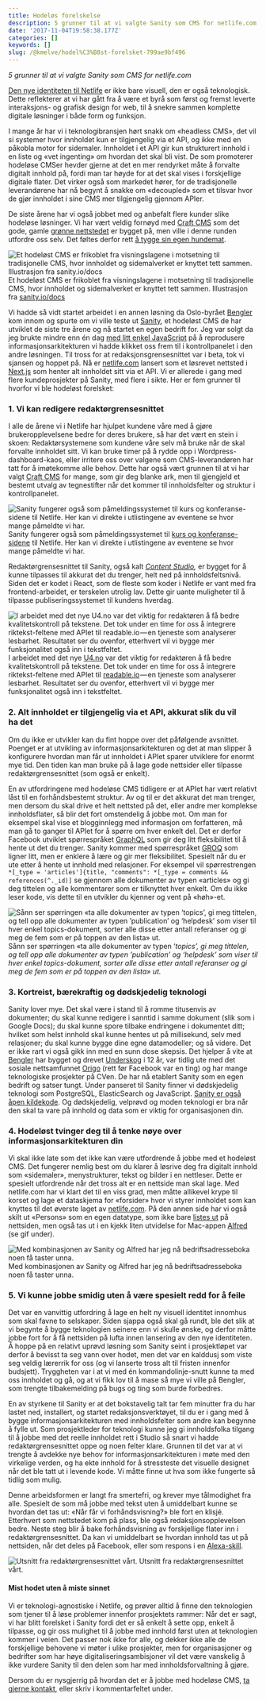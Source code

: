 ```yaml
---
title: Hodeløs forelskelse
description: 5 grunner til at vi valgte Sanity som CMS for netlife.com
date: '2017-11-04T19:58:38.177Z'
categories: []
keywords: []
slug: /@kmelve/hodel%C3%B8st-forelsket-799ae9bf496
---
```


_5 grunner til at vi valgte Sanity som CMS for netlife.com_

[Den nye identiteten til Netlife](https://www.netlife.com/merkevarehandbok/for-folk-av-folk-tankene-bak) er ikke bare visuell, den er også teknologisk. Dette reflekterer at vi har gått fra å være et byrå som først og fremst leverte interaksjons- og grafisk design for web, til å snekre sammen komplette digitale løsninger i både form og funksjon.

I mange år har vi i teknologibransjen hørt snakk om «headless CMS», det vil si systemer hvor innholdet kun er tilgjengelig via et API, og ikke med en påkobla motor for sidemaler. Innholdet i et API gir kun strukturert innhold i en liste og «vet ingenting» om hvordan det skal bli vist. De som promoterer hodeløse CMSer hevder gjerne at det en mer rendyrket måte å forvalte digitalt innhold på, fordi man tar høyde for at det skal vises i forskjellige digitale flater. Det virker også som markedet hører, for de tradisjonelle leverandørene har nå begynt å snakke om «decoupled» som et tilsvar hvor de gjør innholdet i sine CMS mer tilgjengelig gjennom APIer.

De siste årene har vi også jobbet med og anbefalt flere kunder slike hodeløse løsninger. Vi har vært veldig fornøyd med [Craft CMS](https://hackernoon.com/20-principles-for-craft-cms-ae08d80c17de) som det gode, gamle [grønne nettstedet](https://retro.netliferesearch.com) er bygget på, men ville i denne runden utfordre oss selv. Det føltes derfor rett [å tygge sin egen hundemat](https://www.urbandictionary.com/define.php?term=Dog%20fooding).

![Et hodeløst CMS er frikoblet fra visningslagene i motsetning til tradisjonelle CMS, hvor innholdet og sidemalverket er knyttet tett sammen. Illustrasjon fra [sanity.io/docs](https://sanity.io/docs)](img/1__0dil7MamJWLK1F19pFpEsw.jpeg)
Et hodeløst CMS er frikoblet fra visningslagene i motsetning til tradisjonelle CMS, hvor innholdet og sidemalverket er knyttet tett sammen. Illustrasjon fra [sanity.io/docs](https://sanity.io/docs)

Vi hadde så vidt startet arbeidet i en annen løsning da Oslo-byrået [Bengler](https://bengler.no) kom innom og spurte om vi ville teste ut [Sanity](https://sanity.io), et hodeløst CMS de har utviklet de siste tre årene og nå startet en egen bedrift for. Jeg var solgt da jeg brukte mindre enn én dag [med litt enkel JavaScript](https://www.sanity.io/docs/reference/schema-types) på å reprodusere informasjonsarkitekturen vi hadde klikket oss frem til i kontrollpanelet i den andre løsningen. Til tross for at redaksjonsgrensesnittet var i beta, tok vi sjansen og hoppet på. Nå er [netlife.com](https://www.netlife.com) lansert som et løsrevet nettsted i [Next.js](https://zeit.co/blog/next4) som henter alt innholdet sitt via et API. Vi er allerede i gang med flere kundeprosjekter på Sanity, med flere i sikte. Her er fem grunner til hvorfor vi ble hodeløst forelsket:

### 1\. Vi kan redigere redaktørgrensesnittet

I alle de årene vi i Netlife har hjulpet kundene våre med å gjøre brukeropplevelsene bedre for deres brukere, så har det vært en stein i skoen: Redaktørsystemene som kundene våre selv må bruke når de skal forvalte innholdet sitt. Vi kan bruke timer på å rydde opp i Wordpress-dashboard-kaos, eller irritere oss over valgene som CMS-leverandøren har tatt for å imøtekomme alle behov. Dette har også vært grunnen til at vi har valgt [Craft CMS](https://craftcms.com) for mange, som gir deg blanke ark, men til gjengjeld et bestemt utvalg av tegnestifter når det kommer til innholdsfelter og struktur i kontrollpanelet.

![Sanity fungerer også som påmeldingssystemet til [kurs og konferanse-sidene](http://www.netlife.com/kurs-og-konferanser) til Netlife. Her kan vi direkte i utlistingene av eventene se hvor mange påmeldte vi har.](img/1__ACN2izxZicqxFw8zIYy0Rg.jpeg)
Sanity fungerer også som påmeldingssystemet til [kurs og konferanse-sidene](http://www.netlife.com/kurs-og-konferanser) til Netlife. Her kan vi direkte i utlistingene av eventene se hvor mange påmeldte vi har.

Redaktørgrensesnittet til Sanity, også kalt [_Content Studio_](https://www.sanity.io/docs/content-studio)_,_ er bygget for å kunne tilpasses til akkurat det du trenger, helt ned på innholdsfeltsnivå. Siden det er kodet i React, som de fleste som koder i Netlife er vant med fra frontend-arbeidet, er terskelen utrolig lav. Dette gir uante muligheter til å tilpasse publiseringssystemet til kundens hverdag.

![I arbeidet med det nye [U4.no](https://beta.u4.no) var det viktig for redaktøren å få bedre kvalitetskontroll på tekstene. Det tok under en time for oss å integrere riktekst-feltene med APIet til [readable.io](https://readable.io) — en tjeneste som analyserer lesbarhet. Resultatet ser du ovenfor, etterhvert vil vi bygge mer funksjonalitet også inn i tekstfeltet.](img/1__h0VovYKNsXjY31vCtHoD8w.gif)
I arbeidet med det nye [U4.no](https://beta.u4.no) var det viktig for redaktøren å få bedre kvalitetskontroll på tekstene. Det tok under en time for oss å integrere riktekst-feltene med APIet til [readable.io](https://readable.io) — en tjeneste som analyserer lesbarhet. Resultatet ser du ovenfor, etterhvert vil vi bygge mer funksjonalitet også inn i tekstfeltet.

### 2\. Alt innholdet er tilgjengelig via et API, akkurat slik du vil ha det

Om du ikke er utvikler kan du fint hoppe over det påfølgende avsnittet. Poenget er at utvikling av informasjonsarkitekturen og det at man slipper å konfigurere hvordan man får ut innholdet i APIet sparer utviklere for enormt mye tid. Den tiden kan man bruke på å lage gode nettsider eller tilpasse redaktørgrensesnittet (som også er enkelt).

En av utfordringene med hodeløse CMS tidligere er at APIet har vært relativt låst til en forhåndsbestemt struktur. Av og til er det akkurat det man trenger, men dersom du skal drive et helt nettsted på det, eller andre mer komplekse innholdsflater, så blir det fort omstendelig å jobbe mot. Om man for eksempel skal vise et blogginnlegg med informasjon om forfatteren, må man gå to ganger til APIet for å spørre om hver enkelt del. Det er derfor Facebook utviklet spørrespråket [GraphQL](http://graphql.org/learn/) som gir deg litt fleksibilitet til å hente ut det du trenger. Sanity kommer med spørrespråket [GROQ](https://www.sanity.io/docs/front-ends/how-queries-work) som ligner litt, men er enklere å lære og gir mer fleksibilitet. Spesielt når du er ute etter å hente ut innhold med relasjoner. For eksempel vil spørrestrengen `*[_type = 'articles']{title, "comments": *[_type = comments && references(^._id)]` se gjennom alle dokumenter av typen «articles» og gi deg tittelen og alle kommentarer som er tilknyttet hver enkelt. Om du ikke leser kode, vis dette til en utvikler du kjenner og vent på «høh»-et.

![Sånn ser spørringen «ta alle dokumenter av typen ‘_topics’, gi meg tittelen, og tell opp alle dokumenter av typen ’publication’ og ‘helpdesk’ som viser til hver enkel topics-dokument, sorter alle disse etter antall referanser og gi meg de fem som er på toppen av den lista» ut._](img/1__nUQ3LX8B__G7yg1wVV6nWLg.jpeg)
Sånn ser spørringen «ta alle dokumenter av typen ‘_topics’, gi meg tittelen, og tell opp alle dokumenter av typen ’publication’ og ‘helpdesk’ som viser til hver enkel topics-dokument, sorter alle disse etter antall referanser og gi meg de fem som er på toppen av den lista» ut._

### 3\. Kortreist, bærekraftig og dødskjedelig teknologi

Sanity lover mye. Det skal være i stand til å romme titusenvis av dokumenter; du skal kunne redigere i sanntid i samme dokument (slik som i Google Docs); du skal kunne spore tilbake endringene i dokumentet ditt; hvilket som helst innhold skal kunne hentes ut på millisekund, selv med relasjoner; du skal kunne bygge dine egne datamodeller; og så videre. Det er ikke rart vi også gikk inn med en sunn dose skepsis. Det hjelper å vite at [Bengler](http://bengler.no) har bygget og drevet [Underskog](https://underskog.no) i 12 år, var tidlig ute med det sosiale nettsamfunnet [Origo](http://origo.no/-/site/about) (rett før Facebook var en ting) og har mange teknologiske prosjekter på CVen. De har nå etablert Sanity som en egen bedrift og satser tungt. Under panseret til Sanity finner vi dødskjedelig teknologi som PostgreSQL, ElasticSearch og JavaScript. [Sanity er også åpen kildekode](http://github.com/sanity-io/). Og dødskjedelig, velprøvd og moden teknologi er bra når den skal ta vare på innhold og data som er viktig for organisasjonen din.

### 4\. Hodeløst tvinger deg til å tenke nøye over informasjonsarkitekturen din

Vi skal ikke late som det ikke kan være utfordrende å jobbe med et hodeløst CMS. Det fungerer nemlig best om du klarer å løsrive deg fra digitalt innhold som «sidemaler», menystrukturer, tekst og bilder i en nettleser. Dette er spesielt utfordrende når det tross alt er en nettside man skal lage. Med netlife.com har vi klart det til en viss grad, men måtte allikevel krype til korset og lage et dataskjema for «forsider» hvor vi styrer innholdet som kan knyttes til det øverste laget av [netlife.com](https://netlife.com). På den annen side har vi også skilt ut «Persons» som en egen datatype, som ikke bare [listes ut](https://netlife.com/folka) på nettsiden, men også tas ut i en kjekk liten utvidelse for Mac-appen [Alfred](https://alfredapp.com) (se gif under).

![Med kombinasjonen av Sanity og Alfred har jeg nå bedriftsadresseboka noen få taster unna.](img/1__1GbxQJC6x8BJEmmvDGMeSQ.gif)
Med kombinasjonen av Sanity og Alfred har jeg nå bedriftsadresseboka noen få taster unna.

### 5\. Vi kunne jobbe smidig uten å være spesielt redd for å feile

Det var en vanvittig utfordring å lage en helt ny visuell identitet innomhus som skal favne to selskaper. Siden sjappa også skal gå rundt, ble det slik at vi begynte å bygge teknologien seinere enn vi skulle ønske, og derfor måtte jobbe fort for å få nettsiden på lufta innen lansering av den nye identiteten. Å hoppe på en relativt uprøvd løsning som Sanity seint i prosjektløpet var derfor å bevisst ta seg vann over hodet, men det var en kalddusj som viste seg veldig lærerrik for oss (og vi lanserte tross alt til fristen innenfor budsjett). Tryggheten var i at vi med én kommandolinje-snutt kunne ta med oss innholdet og gå, og at vi fikk lov til å mase så mye vi ville på Bengler, som trengte tilbakemelding på bugs og ting som burde forbedres.

En av styrkene til Sanity er at det bokstavelig talt tar fem minutter fra du har lastet ned, installert, og startet redaksjonsverktøyet, til du er i gang med å bygge informasjonsarkitekturen med innholdsfelter som andre kan begynne å fylle ut. Som prosjektleder for teknologi kunne jeg gi innholdsfolka tilgang til å jobbe med det reelle innholdet rett i Studio så snart vi hadde redaktørgrensesnittet oppe og noen felter klare. Grunnen til det var at vi trengte å avdekke nye behov for informasjonsarkitekturen i møte med den virkelige verden, og ha ekte innhold for å stressteste det visuelle designet når det ble tatt ut i levende kode. Vi måtte finne ut hva som ikke fungerte så tidlig som mulig.

Denne arbeidsformen er langt fra smertefri, og krever mye tålmodighet fra alle. Spesielt de som må jobbe med tekst uten å umiddelbart kunne se hvordan det tas ut: «Når får vi forhåndsvisning?» ble fort en klisjé. Etterhvert som nettstedet kom på plass, ble også redaksjonsopplevelsen bedre. Neste steg blir å bake forhåndsvisning av forskjellige flater inn i redaktørgrensesnittet. Da kan vi umiddelbart se hvordan innhold tas ut på nettsiden, når det deles på Facebook, eller som respons i en [Alexa-skill](https://developer.amazon.com/alexa-skills-kit).

![Utsnitt fra redaktørgrensesnittet vårt.](img/1__hixSq__tyCAbqQmc__dH7Rxw.jpeg)
Utsnitt fra redaktørgrensesnittet vårt.

#### Mist hodet uten å miste sinnet

Vi er teknologi-agnostiske i Netlife, og prøver alltid å finne den teknologien som tjener til å løse problemer innenfor prosjektets rammer: Når det er sagt, vi har blitt forelsket i Sanity fordi det er så enkelt å sette opp, enkelt å tilpasse, og gir oss mulighet til å jobbe med innhold først uten at teknologien kommer i veien. Det passer nok ikke for alle, og dekker ikke alle de forskjellige behovene vi møter i ulike prosjekter, men for organisasjoner og bedrifter som har høye digitaliseringsambisjoner vil det være vanskelig å ikke vurdere Sanity til den delen som har med innholdsforvaltning å gjøre.

Dersom du er nysgjerrig på hvordan det er å jobbe med hodeløse CMS, [ta gjerne kontakt](mailto:dataknut@netlife.com), eller skriv i kommentarfeltet under.